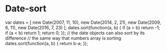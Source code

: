 # Date-sort

var dates = [
 new Date(2007, 11, 10),
 new Date(2014, 2, 21),
 new Date(2009, 6, 11),
 new Date(2016, 7, 23)
];
dates.sort(function(a, b) {
 if (a > b) return -1;
 if (a < b) return 1;
 return 0;
});
// the date objects can also sort by its difference
// the same way that numbers array is sorting
dates.sort(function(a, b) {
 return b-a;
});
